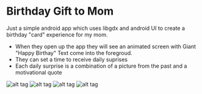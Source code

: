 # Birthday Gift to Mom
Just a simple android app which uses libgdx and android UI to create a birthday "card" experience for my mom.

- When they open up the app they will see an animated screen with Giant "Happy Birthay" Text come into the foregroud.
- They can set a time to receive daily suprises 
- Each daily surprise is a combination of a picture from the past and a motivational quote

![alt tag](https://raw.github.com/cognoscola/birthday_gift_to_mom/master/img1.png)
![alt tag](https://raw.github.com/cognoscola/birthday_gift_to_mom/master/img2.png)
![alt tag](https://raw.github.com/cognoscola/birthday_gift_to_mom/master/img3.png)
![alt tag](https://raw.github.com/cognoscola/birthday_gift_to_mom/master/img4.png)
